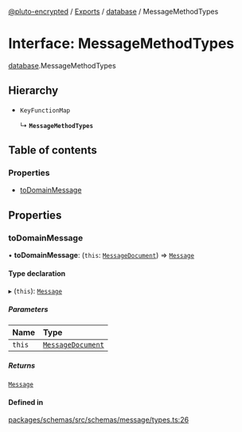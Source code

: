 [@pluto-encrypted](../README.md) / [Exports](../modules.md) / [database](../modules/database-1.md) / MessageMethodTypes

# Interface: MessageMethodTypes

[database](../modules/database-1.md).MessageMethodTypes

## Hierarchy

- `KeyFunctionMap`

  ↳ **`MessageMethodTypes`**

## Table of contents

### Properties

- [toDomainMessage](database-1.MessageMethodTypes.md#todomainmessage)

## Properties

### toDomainMessage

• **toDomainMessage**: (`this`: [`MessageDocument`](../modules/database-1.md#messagedocument)) => [`Message`](../classes/database-1.WALLET_SDK_DOMAIN.Message-1.md)

#### Type declaration

▸ (`this`): [`Message`](../classes/database-1.WALLET_SDK_DOMAIN.Message-1.md)

##### Parameters

| Name | Type |
| :------ | :------ |
| `this` | [`MessageDocument`](../modules/database-1.md#messagedocument) |

##### Returns

[`Message`](../classes/database-1.WALLET_SDK_DOMAIN.Message-1.md)

#### Defined in

[packages/schemas/src/schemas/message/types.ts:26](https://github.com/atala-community-projects/pluto-encrypted/blob/eabdd0c/packages/schemas/src/schemas/message/types.ts#L26)
